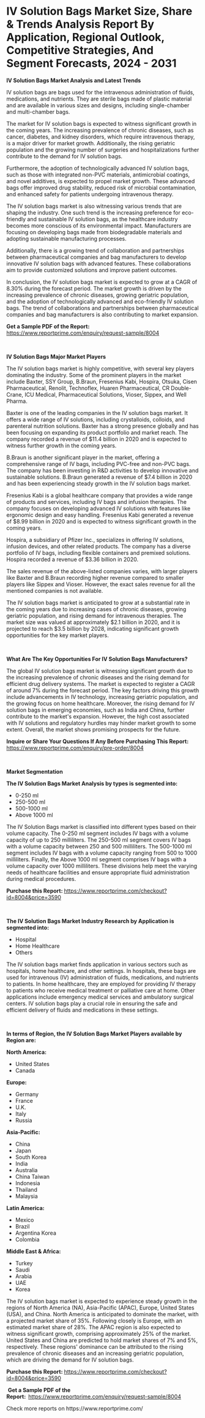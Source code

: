 <p><h1>IV Solution Bags Market Size, Share & Trends Analysis Report By Application, Regional Outlook, Competitive Strategies, And Segment Forecasts, 2024 - 2031</h1></p><p><strong>IV Solution Bags Market Analysis and Latest Trends</strong></p>
<p><p>IV solution bags are bags used for the intravenous administration of fluids, medications, and nutrients. They are sterile bags made of plastic material and are available in various sizes and designs, including single-chamber and multi-chamber bags.</p><p>The market for IV solution bags is expected to witness significant growth in the coming years. The increasing prevalence of chronic diseases, such as cancer, diabetes, and kidney disorders, which require intravenous therapy, is a major driver for market growth. Additionally, the rising geriatric population and the growing number of surgeries and hospitalizations further contribute to the demand for IV solution bags.</p><p>Furthermore, the adoption of technologically advanced IV solution bags, such as those with integrated non-PVC materials, antimicrobial coatings, and novel additives, is expected to propel market growth. These advanced bags offer improved drug stability, reduced risk of microbial contamination, and enhanced safety for patients undergoing intravenous therapy.</p><p>The IV solution bags market is also witnessing various trends that are shaping the industry. One such trend is the increasing preference for eco-friendly and sustainable IV solution bags, as the healthcare industry becomes more conscious of its environmental impact. Manufacturers are focusing on developing bags made from biodegradable materials and adopting sustainable manufacturing processes.</p><p>Additionally, there is a growing trend of collaboration and partnerships between pharmaceutical companies and bag manufacturers to develop innovative IV solution bags with advanced features. These collaborations aim to provide customized solutions and improve patient outcomes.</p><p>In conclusion, the IV solution bags market is expected to grow at a CAGR of 8.30% during the forecast period. The market growth is driven by the increasing prevalence of chronic diseases, growing geriatric population, and the adoption of technologically advanced and eco-friendly IV solution bags. The trend of collaborations and partnerships between pharmaceutical companies and bag manufacturers is also contributing to market expansion.</p></p>
<p><strong>Get a Sample PDF of the Report:&nbsp;</strong> <a href="https://www.reportprime.com/enquiry/request-sample/8004">https://www.reportprime.com/enquiry/request-sample/8004</a></p>
<p>&nbsp;</p>
<p><strong>IV Solution Bags Major Market Players</strong></p>
<p><p>The IV solution bags market is highly competitive, with several key players dominating the industry. Some of the prominent players in the market include Baxter, SSY Group, B.Braun, Fresenius Kabi, Hospira, Otsuka, Cisen Pharmaceutical, Renolit, Technoflex, Huaren Pharmaceutical, CR Double-Crane, ICU Medical, Pharmaceutical Solutions, Vioser, Sippex, and Well Pharma.</p><p>Baxter is one of the leading companies in the IV solution bags market. It offers a wide range of IV solutions, including crystalloids, colloids, and parenteral nutrition solutions. Baxter has a strong presence globally and has been focusing on expanding its product portfolio and market reach. The company recorded a revenue of $11.4 billion in 2020 and is expected to witness further growth in the coming years.</p><p>B.Braun is another significant player in the market, offering a comprehensive range of IV bags, including PVC-free and non-PVC bags. The company has been investing in R&D activities to develop innovative and sustainable solutions. B.Braun generated a revenue of $7.4 billion in 2020 and has been experiencing steady growth in the IV solution bags market.</p><p>Fresenius Kabi is a global healthcare company that provides a wide range of products and services, including IV bags and infusion therapies. The company focuses on developing advanced IV solutions with features like ergonomic design and easy handling. Fresenius Kabi generated a revenue of $8.99 billion in 2020 and is expected to witness significant growth in the coming years.</p><p>Hospira, a subsidiary of Pfizer Inc., specializes in offering IV solutions, infusion devices, and other related products. The company has a diverse portfolio of IV bags, including flexible containers and premixed solutions. Hospira recorded a revenue of $3.36 billion in 2020.</p><p>The sales revenue of the above-listed companies varies, with larger players like Baxter and B.Braun recording higher revenue compared to smaller players like Sippex and Vioser. However, the exact sales revenue for all the mentioned companies is not available.</p><p>The IV solution bags market is anticipated to grow at a substantial rate in the coming years due to increasing cases of chronic diseases, growing geriatric population, and rising demand for intravenous therapies. The market size was valued at approximately $2.1 billion in 2020, and it is projected to reach $3.5 billion by 2028, indicating significant growth opportunities for the key market players.</p></p>
<p>&nbsp;</p>
<p><strong>What Are The Key Opportunities For IV Solution Bags Manufacturers?</strong></p>
<p><p>The global IV solution bags market is witnessing significant growth due to the increasing prevalence of chronic diseases and the rising demand for efficient drug delivery systems. The market is expected to register a CAGR of around 7% during the forecast period. The key factors driving this growth include advancements in IV technology, increasing geriatric population, and the growing focus on home healthcare. Moreover, the rising demand for IV solution bags in emerging economies, such as India and China, further contribute to the market's expansion. However, the high cost associated with IV solutions and regulatory hurdles may hinder market growth to some extent. Overall, the market shows promising prospects for the future.</p></p>
<p><strong>Inquire or Share Your Questions If Any Before Purchasing This Report:</strong> <a href="https://www.reportprime.com/enquiry/pre-order/8004">https://www.reportprime.com/enquiry/pre-order/8004</a></p>
<p>&nbsp;</p>
<p><strong>Market Segmentation</strong></p>
<p><strong>The IV Solution Bags Market Analysis by types is segmented into:</strong></p>
<p><ul><li>0-250 ml</li><li>250-500 ml</li><li>500-1000 ml</li><li>Above 1000 ml</li></ul></p>
<p><p>The IV Solution Bags market is classified into different types based on their volume capacity. The 0-250 ml segment includes IV bags with a volume capacity of up to 250 milliliters. The 250-500 ml segment covers IV bags with a volume capacity between 250 and 500 milliliters. The 500-1000 ml segment includes IV bags with a volume capacity ranging from 500 to 1000 milliliters. Finally, the Above 1000 ml segment comprises IV bags with a volume capacity over 1000 milliliters. These divisions help meet the varying needs of healthcare facilities and ensure appropriate fluid administration during medical procedures.</p></p>
<p><strong>Purchase this Report:&nbsp;</strong><a href="https://www.reportprime.com/checkout?id=8004&price=3590">https://www.reportprime.com/checkout?id=8004&price=3590</a></p>
<p>&nbsp;</p>
<p><strong>The IV Solution Bags Market Industry Research by Application is segmented into:</strong></p>
<p><ul><li>Hospital</li><li>Home Healthcare</li><li>Others</li></ul></p>
<p><p>The IV solution bags market finds application in various sectors such as hospitals, home healthcare, and other settings. In hospitals, these bags are used for intravenous (IV) administration of fluids, medications, and nutrients to patients. In home healthcare, they are employed for providing IV therapy to patients who receive medical treatment or palliative care at home. Other applications include emergency medical services and ambulatory surgical centers. IV solution bags play a crucial role in ensuring the safe and efficient delivery of fluids and medications in these settings.</p></p>
<p>&nbsp;</p>
<p><strong>In terms of Region, the IV Solution Bags Market Players available by Region are:</strong></p>
<p>
    <p> <strong> North America: </strong>
        <ul>
            <li>United States</li>
            <li>Canada</li>
        </ul>
        </p> 
    <p> <strong> Europe: </strong>
        <ul>
            <li>Germany</li>
            <li>France</li>
            <li>U.K.</li>
            <li>Italy</li>
            <li>Russia</li>
        </ul>
        </p> 
    <p> <strong> Asia-Pacific: </strong>
        <ul>
            <li>China</li>
            <li>Japan</li>
            <li>South Korea</li>
            <li>India</li>
            <li>Australia</li>
            <li>China Taiwan</li>
            <li>Indonesia</li>
            <li>Thailand</li>
            <li>Malaysia</li>
        </ul>
        </p> 
    <p> <strong> Latin America: </strong>
        <ul>
            <li>Mexico</li>
            <li>Brazil</li>
            <li>Argentina Korea</li>
            <li>Colombia</li>
        </ul>
        </p> 
    <p> <strong> Middle East & Africa: </strong>
        <ul>
            <li>Turkey</li>
            <li>Saudi</li>
            <li>Arabia</li>
            <li>UAE</li>
            <li>Korea</li>
        </ul>
    </p>
    </p>
<p><p>The IV solution bags market is expected to experience steady growth in the regions of North America (NA), Asia-Pacific (APAC), Europe, United States (USA), and China. North America is anticipated to dominate the market, with a projected market share of 35%. Following closely is Europe, with an estimated market share of 28%. The APAC region is also expected to witness significant growth, comprising approximately 25% of the market. United States and China are predicted to hold market shares of 7% and 5%, respectively. These regions' dominance can be attributed to the rising prevalence of chronic diseases and an increasing geriatric population, which are driving the demand for IV solution bags.</p></p>
<p><strong>Purchase this Report: </strong><a href="https://www.reportprime.com/checkout?id=8004&price=3590">https://www.reportprime.com/checkout?id=8004&price=3590</a></p>
<p>&nbsp;<strong>Get a Sample PDF of the Report:&nbsp;&nbsp;</strong><a href="https://www.reportprime.com/enquiry/request-sample/8004">https://www.reportprime.com/enquiry/request-sample/8004</a></p>
<p><strong></strong></p>
<p>Check more reports on https://www.reportprime.com/</p>